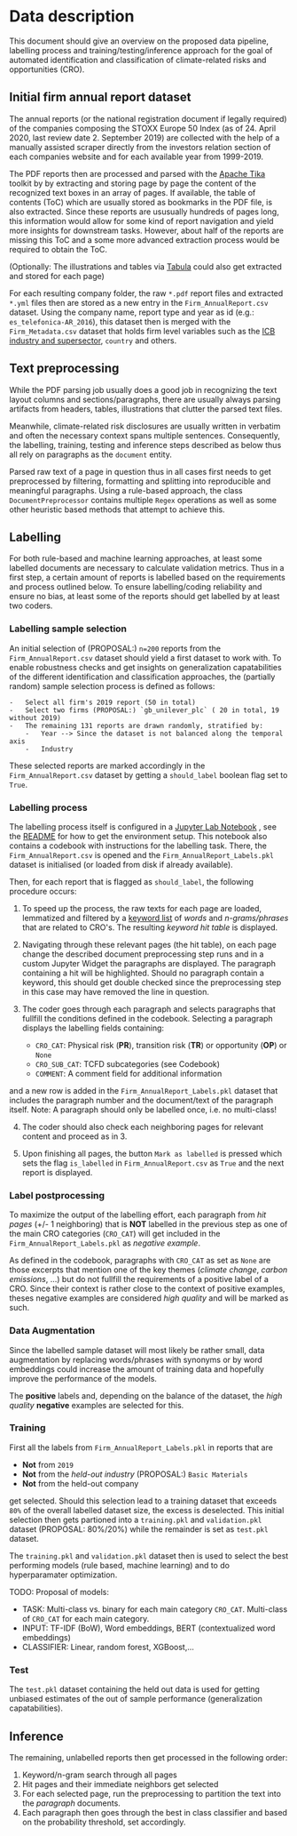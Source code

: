 # Data description

This document should give an overview on the proposed data pipeline, labelling process and training/testing/inference approach for the goal of automated identification and classification of climate-related risks and opportunities (CRO).

## Initial firm annual report dataset

The annual reports (or the national registration document if legally required) of the companies composing the STOXX Europe 50 Index (as of 24. April 2020, last review date 2. September 2019) are collected with the help of a manually assisted scraper directly from the investors relation section of each companies website and for each available year from 1999-2019.

The PDF reports then are processed and parsed with the [Apache Tika](https://tika.apache.org/) toolkit by
by extracting and storing page by page the content of the recognized text boxes in an array of pages. If available, the table of contents (ToC) which are usually stored as bookmarks in the PDF file, is also extracted. Since these reports are ususually hundreds of pages long, this information would allow for some kind of report navigation and yield more insights for downstream tasks. However, about half of the reports are missing this ToC and a some more advanced extraction process would be required to obtain the ToC.

(Optionally: The illustrations and tables via [Tabula](https://tabula.technology/) could also get extracted and stored for each page)

For each resulting company folder, the raw `*.pdf` report files and extracted `*.yml` files then are stored as a new entry in the `Firm_AnnualReport.csv` dataset. Using the company name, report type and year as id (e.g.: `es_telefonica-AR_2016`), this dataset then is merged with the `Firm_Metadata.csv` dataset that holds firm level variables such as the [ICB industry and supersector](https://www.ftserussell.com/files/support-document/icb-structure-definitions), `country` and others.

## Text preprocessing

While the PDF parsing job usually does a good job in recognizing the text layout columns and sections/paragraphs, there are usually always parsing artifacts from headers, tables, illustrations that clutter the parsed text files.

Meanwhile, climate-related risk disclosures are usually written in verbatim and often the necessary context spans multiple sentences. Consequently, the labelling, training, testing and inference steps described as below thus all rely on paragraphs as the `document` entity.

Parsed raw text of a page in question thus in all cases first needs to get preprocessed by filtering, formatting and splitting into reproducible and meaningful paragraphs. Using a rule-based approach, the class `DocumentPreprocessor` contains multiple `Regex` operations as well as some other heuristic based methods that attempt to achieve this.

## Labelling

For both rule-based and machine learning approaches, at least some labelled documents are necessary to calculate validation metrics. Thus in a first step, a certain amount of reports is labelled based on the requirements and process outlined below. To ensure labelling/coding reliability and ensure no bias, at least some of the reports should get labelled by at least two coders.

### Labelling sample selection

An initial selection of (PROPOSAL:) `n=200` reports from the `Firm_AnnualReport.csv` dataset should yield a first dataset to work with. To enable robustness checks and get insights on generalization capatabilities of the different identification and classification approaches, the (partially random) sample selection process is defined as follows:

    -   Select all firm's 2019 report (50 in total)
    -   Select two firms (PROPOSAL:) `gb_unilever_plc` ( 20 in total, 19 without 2019)
    -   The remaining 131 reports are drawn randomly, stratified by:
        -   Year --> Since the dataset is not balanced along the temporal axis
        -   Industry

These selected reports are marked accordingly in the `Firm_AnnualReport.csv` dataset by getting a `should_label` boolean flag set to `True`.

### Labelling process

The labelling process itself is configured in a [Jupyter Lab Notebook](./notebooks/Labelling.ipynb) , see the [README](./README.md) for how to get the environment setup. This notebook also contains a codebook with instructions for the labelling task. There, the `Firm_AnnualReport.csv` is opened and the `Firm_AnnualReport_Labels.pkl` dataset is initialised (or loaded from disk if already available).

Then, for each report that is flagged as `should_label`, the following procedure occurs:

1.  To speed up the process, the raw texts for each page are loaded, lemmatized and filtered by a [keyword list](./data/keyword_vocabulary.txt) of _words_ and _n-grams/phrases_ that are related to CRO's. The resulting _keyword hit table_ is displayed.

2.  Navigating through these relevant pages (the hit table), on each page change the described document preprocessing step runs and in a custom Jupyter Widget the paragraphs are displayed. The paragraph containing a hit will be highlighted. Should no paragraph contain a keyword, this should get double checked since the preprocessing step in this case may have removed the line in question.

3.  The coder goes through each paragraph and selects paragraphs that fullfill the conditions defined in the codebook. Selecting a paragraph displays the labelling fields containing:

    - `CRO_CAT`: Physical risk (**PR**), transition risk (**TR**) or opportunity (**OP**) or `None`
    - `CRO_SUB_CAT`: TCFD subcategories (see Codebook)
    - `COMMENT`: A comment field for additional information

and a new row is added in the `Firm_AnnualReport_Labels.pkl` dataset that includes the paragraph number and the document/text of the paragraph itself. Note: A paragraph should only be labelled once, i.e. no multi-class!

4.  The coder should also check each neighboring pages for relevant content and proceed as in 3.

5.  Upon finishing all pages, the button `Mark as labelled` is pressed which sets the flag `is_labelled` in `Firm_AnnualReport.csv` as `True` and the next report is displayed.

### Label postprocessing

To maximize the output of the labelling effort, each paragraph from _hit pages_ (+/- 1 neighboring) that is **NOT** labelled in the previous step as one of the main CRO categories (`CRO_CAT`) will get included in the `Firm_AnnualReport_Labels.pkl` as _negative example_.

As defined in the codebook, paragraphs with `CRO_CAT` as set as `None` are those excerpts that mention one of the key themes (_climate change_, _carbon emissions_, ...) but do not fullfill the requirements of a positive label of a CRO. Since their context is rather close to the context of positive examples, theses negative examples are considered _high quality_ and will be marked as such.

### Data Augmentation

Since the labelled sample dataset will most likely be rather small, data augmentation by replacing words/phrases with synonyms or by word embeddings could increase the amount of training data and hopefully improve the performance of the models.

The **positive** labels and, depending on the balance of the dataset, the _high quality_ **negative** examples are selected for this.

### Training

First all the labels from `Firm_AnnualReport_Labels.pkl` in reports that are

- **Not** from `2019`
- **Not** from the _held-out industry_ (PROPOSAL:) `Basic Materials`
- **Not** from the held-out company

get selected. Should this selection lead to a training dataset that exceeds `80%` of the overall labelled dataset size, the excess is deselected. This initial selection then gets partioned into a `training.pkl` and `validation.pkl` dataset (PROPOSAL: 80%/20%) while the remainder is set as `test.pkl` dataset.

The `training.pkl` and `validation.pkl` dataset then is used to select the best performing models (rule based, machine learning) and to do hyperparamater optimization.

TODO: Proposal of models:

- TASK: Multi-class vs. binary for each main category `CRO_CAT`. Multi-class of `CRO_CAT` for each main category.
- INPUT: TF-IDF (BoW), Word embeddings, BERT (contextualized word embeddings)
- CLASSIFIER: Linear, random forest, XGBoost,...

### Test

The `test.pkl` dataset containing the held out data is used for getting unbiased estimates of the out of sample performance (generalization capatabilities).

## Inference

The remaining, unlabelled reports then get processed in the following order:

1.  Keyword/n-gram search through all pages
2.  Hit pages and their immediate neighbors get selected
3.  For each selected page, run the preprocessing to partition the text into the _paragraph_ documents.
4.  Each paragraph then goes through the best in class classifier and based on the probability threshold, set accordingly.
